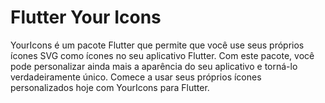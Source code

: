 # Flutter Your Icons
YourIcons é um pacote Flutter que permite que você use seus próprios ícones SVG como ícones no seu aplicativo Flutter. Com este pacote, você pode personalizar ainda mais a aparência do seu aplicativo e torná-lo verdadeiramente único. Comece a usar seus próprios ícones personalizados hoje com YourIcons para Flutter.
